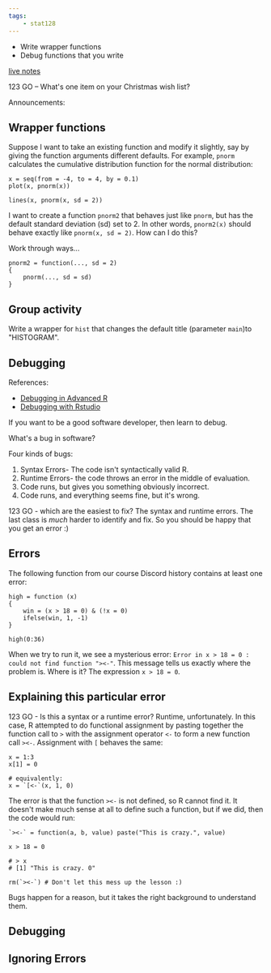 ```yaml
---
tags:
    - stat128
---
```


- Write wrapper functions
- Debug functions that you write

[live notes](https://github.com/clarkfitzg/stat128/blob/master/2020-12-04.Rmd)

123 GO – What's one item on your Christmas wish list?

Announcements:



## Wrapper functions

Suppose I want to take an existing function and modify it slightly, say by giving the function arguments different defaults.
For example, `pnorm` calculates the cumulative distribution function for the normal distribution:

```{r}
x = seq(from = -4, to = 4, by = 0.1)
plot(x, pnorm(x))

lines(x, pnorm(x, sd = 2))
```

I want to create a function `pnorm2` that behaves just like `pnorm`, but has the default standard deviation (sd) set to 2.
In other words, `pnorm2(x)` should behave exactly like `pnorm(x, sd = 2)`.
How can I do this?

Work through ways...

```{r}
pnorm2 = function(..., sd = 2)
{
    pnorm(..., sd = sd)
}
```

## Group activity

Write a wrapper for `hist` that changes the default title (parameter `main`)to "HISTOGRAM".


## Debugging

References:

- [Debugging in Advanced R](http://adv-r.had.co.nz/Exceptions-Debugging.html)
- [Debugging with Rstudio](https://support.rstudio.com/hc/en-us/articles/200713843?version=1.3.1073&mode=desktop)

If you want to be a good software developer, then learn to debug.

What's a bug in software?

Four kinds of bugs:

1) Syntax Errors- The code isn't syntactically valid R.
1) Runtime Errors- the code throws an error in the middle of evaluation.
2) Code runs, but gives you something obviously incorrect.
3) Code runs, and everything seems fine, but it's wrong.

123 GO - which are the easiest to fix?
The syntax and runtime errors.
The last class is *much* harder to identify and fix.
So you should be happy that you get an error :)


## Errors

The following function from our course Discord history contains at least one error:

```{r}
high = function (x)
{
    win = (x > 18 = 0) & (!x = 0)
    ifelse(win, 1, -1)
}

high(0:36)
```

When we try to run it, we see a mysterious error: `Error in x > 18 = 0 : could not find function "><-"`.
This message tells us exactly where the problem is.
Where is it? 
The expression `x > 18 = 0`.


## Explaining this particular error

123 GO - Is this a syntax or a runtime error?
Runtime, unfortunately.
In this case, R attempted to do functional assignment by pasting together the function call to `>` with the assignment operator `<-` to form a new function call `><-`.
Assignment with `[` behaves the same:

```{r}
x = 1:3
x[1] = 0

# equivalently:
x = `[<-`(x, 1, 0)
```

The error is that the function `><-` is not defined, so R cannot find it.
It doesn't make much sense at all to define such a function, but if we did, then the code would run:

```{r}
`><-` = function(a, b, value) paste("This is crazy.", value)

x > 18 = 0

# > x
# [1] "This is crazy. 0"

rm(`><-`) # Don't let this mess up the lesson :)
```

Bugs happen for a reason, but it takes the right background to understand them.


## Debugging




## Ignoring Errors
